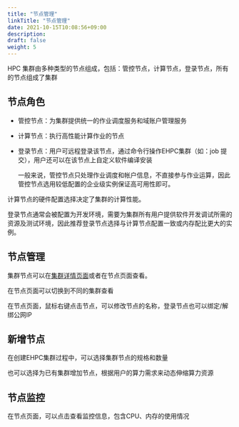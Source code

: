 ```yaml
---
title: "节点管理"
linkTitle: "节点管理"
date: 2021-10-15T10:08:56+09:00
description:
draft: false
weight: 5
---
```


HPC 集群由多种类型的节点组成，包括：管控节点，计算节点，登录节点，所有的节点组成了集群

## 节点角色

* 管控节点：为集群提供统一的作业调度服务和域账户管理服务

* 计算节点：执行高性能计算作业的节点

* 登录节点：用户可远程登录该节点，通过命令行操作EHPC集群（如：job 提交），用户还可以在该节点上自定义软件编译安装

   一般来说，管控节点只处理作业调度和帐户信息，不直接参与作业运算，因此管控节点选用较低配置的企业级实例保证高可用性即可。

计算节点的硬件配置选择决定了集群的计算性能。

登录节点通常会被配置为开发环境，需要为集群所有用户提供软件开发调试所需的资源及测试环境，因此推荐登录节点选择与计算节点配置一致或内存配比更大的实例。


## 节点管理

集群节点可以在[集群详情页面](../base/#节点管理)或者在节点页面查看。

在节点页面可以切换到不同的集群查看

在节点页面，鼠标右键点击节点，可以修改节点的名称，登录节点也可以绑定/解绑公网IP



## 新增节点

在创建EHPC集群过程中，可以选择集群节点的规格和数量

也可以选择为已有集群增加节点，根据用户的算力需求来动态伸缩算力资源




## 节点监控

在节点页面，可以点击查看监控信息，包含CPU、内存的使用情况

